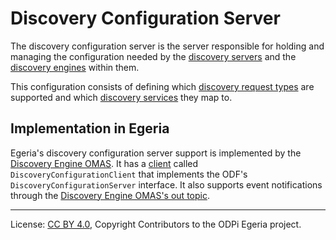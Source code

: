 <!-- SPDX-License-Identifier: CC-BY-4.0 -->
<!-- Copyright Contributors to the ODPi Egeria project. -->

# Discovery Configuration Server

The discovery configuration server is the server responsible for
holding and managing the configuration needed by the
[discovery servers](discovery-server.md) and
the [discovery engines](discovery-engine.md) within them.

This configuration consists of defining which [discovery request types](discovery-request-type.md) are supported and
which [discovery services](discovery-service.md) they map to.

## Implementation in Egeria

Egeria's discovery configuration server support is implemented by the
[Discovery Engine OMAS](../../../access-services/discovery-engine).
It has a [client](../../../access-services/discovery-engine/discovery-engine-client) called `DiscoveryConfigurationClient` that
implements the ODF's  `DiscoveryConfigurationServer` interface.
It also supports event notifications through 
the [Discovery Engine OMAS's out topic](https://egeria-project.org/concepts/out-topic).


----
License: [CC BY 4.0](https://creativecommons.org/licenses/by/4.0/),
Copyright Contributors to the ODPi Egeria project.
